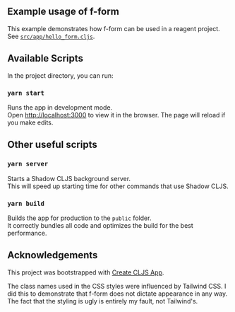 ## Example usage of f-form

This example demonstrates how f-form can be used in a reagent project. See
[`src/app/hello_form.cljs`](https://github.com/mainej/f-form/tree/master/examples/reagent/src/app/hello_form.cljs).

## Available Scripts

In the project directory, you can run:

### `yarn start`

Runs the app in development mode.<br>
Open [http://localhost:3000](http://localhost:3000) to view it in the browser.
The page will reload if you make edits.

## Other useful scripts

### `yarn server`

Starts a Shadow CLJS background server.<br>
This will speed up starting time for other commands that use Shadow CLJS.

### `yarn build`

Builds the app for production to the `public` folder.<br>
It correctly bundles all code and optimizes the build for the best performance.

## Acknowledgements

This project was bootstrapped with [Create CLJS
App](https://github.com/filipesilva/create-cljs-app).

The class names used in the CSS styles were influenced by Tailwind CSS. I did
this to demonstrate that f-form does not dictate appearance in any way. The fact
that the styling is ugly is entirely my fault, not Tailwind's.
